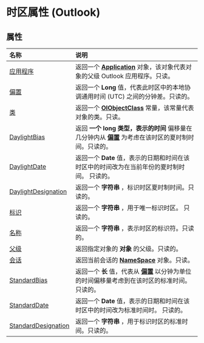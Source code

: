 
# 时区属性 (Outlook)

## 属性



|**名称**|**说明**|
|:-----|:-----|
|[应用程序](8452546f-b6d7-71af-8538-0c149bfa7d1a.md)|返回一个  **[Application](797003e7-ecd1-eccb-eaaf-32d6ddde8348.md)** 对象，该对象代表对象的父级 Outlook 应用程序。只读。|
|[偏置](18f55011-5d71-2e3b-4049-a37323f09478.md)|返回一个 **Long** 值，代表此时区中的本地协调通用时间 (UTC) 之间的分钟差。只读的。|
|[类](7f7e5bb1-73e4-6e9f-c226-c92035a9d013.md)|返回一个  **[OlObjectClass](33d724b3-df3c-2a7f-a80f-93b66d96f588.md)** 常量，该常量代表对象的类。只读。|
|[DaylightBias](59c83104-7ce5-95a9-71fa-df3b0a96e173.md)|返回 **一个 long 类型，表示的时间** 偏移量在几分钟内从 **[偏置](18f55011-5d71-2e3b-4049-a37323f09478.md)** 为考虑在该时区的夏时制时间。只读的。|
|[DaylightDate](a653b0ec-1462-165f-36e3-1be57513a2c7.md)|返回一个 **Date** 值，表示的日期和时间在该时区中的时间改为在当前年份的夏时制时间。 只读的。|
|[DaylightDesignation](22453788-fd70-78ad-6fac-a924cec650a5.md)|返回一个 **字符串** ，标识时区夏时制时间。只读的。|
|[标识](13d4826f-5291-993c-2da1-f1dc65a1e086.md)|返回一个 **字符串** ，用于唯一标识时区。 只读的。|
|[名称](e75bf2af-ae74-4d8f-7246-99a0daa17cb1.md)|返回一个 **字符串** ，表示时区的标识符。只读的。|
|[父级](24adc643-941f-ca7c-049b-db476de3ff96.md)|返回指定对象的 **对象** 的父级。只读的。|
|[会话](8b696765-dcc5-3af2-a861-a14c9c0bf7e8.md)|返回当前会话的  **[NameSpace](f0dcaa19-07f5-5d42-a3bf-2e42b7885644.md)** 对象。只读。|
|[StandardBias](0400a70c-4a53-417d-8d6e-c0271b4c1dcb.md)|返回一个 **长** 值，代表从 **[偏置](18f55011-5d71-2e3b-4049-a37323f09478.md)** 以分钟为单位的时间偏移量考虑到在该时区的标准时间。只读的。|
|[StandardDate](61114f2b-e0cf-80e9-ef4c-2553fba68fe1.md)|返回一个 **Date** 值，表示的日期和时间在该时区中的时间改为标准时间时。 只读的。|
|[StandardDesignation](e6f505ed-3ca8-17fb-985f-51feccc668eb.md)|返回一个 **字符串** ，用于标识时区的标准时间。只读的。|
